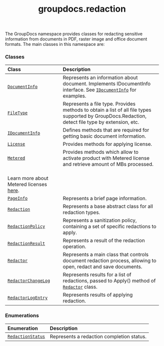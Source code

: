 ﻿---
title: groupdocs.redaction
second_title: GroupDocs.Redaction for Python via .NET API References
description: 
type: docs
url: /python-net/groupdocs.redaction/
is_root: false
weight: 10
---

The GroupDocs namespace provides classes for redacting sensitive information from documents in PDF, raster image and office document formats.
The main classes in this namespace are:

### Classes
| Class | Description |
| :- | :- |
| [`DocumentInfo`](/redaction/python-net/groupdocs.redaction/documentinfo) | Represents an information about document. Implements IDocumentInfo interface. See [`IDocumentInfo`](/redaction/python-net/groupdocs.redaction/idocumentinfo) for examples. |
| [`FileType`](/redaction/python-net/groupdocs.redaction/filetype) | Represents a file type. Provides methods to obtain a list of all file types supported by GroupDocs.Redaction, detect file type by extension, etc. |
| [`IDocumentInfo`](/redaction/python-net/groupdocs.redaction/idocumentinfo) | Defines methods that are required for getting basic document information. |
| [`License`](/redaction/python-net/groupdocs.redaction/license) | Provides methods for applying license. |
| [`Metered`](/redaction/python-net/groupdocs.redaction/metered) | Provides methods which allow to activate product with Metered license and retrieve amount of MBs processed.
<br/>Learn more about Metered licenses [here](https://purchase.groupdocs.com/faqs/licensing/metered). |
| [`PageInfo`](/redaction/python-net/groupdocs.redaction/pageinfo) | Represents a brief page information. |
| [`Redaction`](/redaction/python-net/groupdocs.redaction/redaction) | Represents a base abstract class for all redaction types. |
| [`RedactionPolicy`](/redaction/python-net/groupdocs.redaction/redactionpolicy) | Represents a sanitization policy, containing a set of specific redactions to apply. |
| [`RedactionResult`](/redaction/python-net/groupdocs.redaction/redactionresult) | Represents a result of the redaction operation. |
| [`Redactor`](/redaction/python-net/groupdocs.redaction/redactor) | Represents a main class that controls document redaction process, allowing to open, redact and save documents. |
| [`RedactorChangeLog`](/redaction/python-net/groupdocs.redaction/redactorchangelog) | Represents results for a list of redactions, passed to Apply() method of [`Redactor`](/redaction/python-net/groupdocs.redaction/redactor) class. |
| [`RedactorLogEntry`](/redaction/python-net/groupdocs.redaction/redactorlogentry) | Represents results of applying redaction. |


### Enumerations
| Enumeration | Description |
| :- | :- |
| [`RedactionStatus`](/redaction/python-net/groupdocs.redaction/redactionstatus) | Represents a redaction completion status. |


